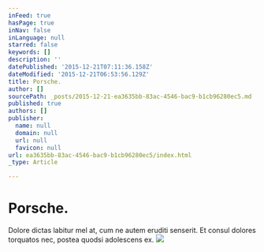 ```yaml
---
inFeed: true
hasPage: true
inNav: false
inLanguage: null
starred: false
keywords: []
description: ''
datePublished: '2015-12-21T07:11:36.158Z'
dateModified: '2015-12-21T06:53:56.129Z'
title: Porsche.
author: []
sourcePath: _posts/2015-12-21-ea3635bb-83ac-4546-bac9-b1cb96280ec5.md
published: true
authors: []
publisher:
  name: null
  domain: null
  url: null
  favicon: null
url: ea3635bb-83ac-4546-bac9-b1cb96280ec5/index.html
_type: Article

---
```

# Porsche.

Dolore dictas labitur mel at, cum ne autem eruditi senserit. Et consul dolores torquatos nec, postea quodsi adolescens ex.
![](https://the-grid-user-content.s3-us-west-2.amazonaws.com/915450ae-4e1d-423f-93b9-8aa53fda03e5.jpg)